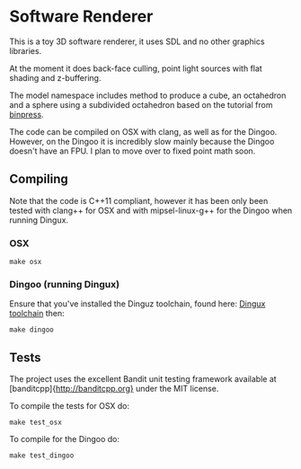 # Software Renderer
This is a toy 3D software renderer, it uses SDL and no other graphics libraries.

At the moment it does back-face culling, point light sources with flat shading and z-buffering.

The model namespace includes method to produce a cube, an octahedron and a sphere using a subdivided octahedron based on the tutorial from [binpress](http://www.binpress.com/tutorial/creating-an-octahedron-sphere/162).

The code can be compiled on OSX with clang, as well as for the Dingoo. However, on the Dingoo it is incredibly slow mainly because the Dingoo doesn't have an FPU. I plan to move over to fixed point math soon.

## Compiling
Note that the code is C++11 compliant, however it has been only been tested with clang++ for OSX and with mipsel-linux-g++ for the Dingoo when running Dingux.


### OSX
```shell
make osx
```

### Dingoo (running Dingux)
Ensure that you've installed the Dinguz toolchain, found here: [Dingux toolchain](http://wiki.dingoonity.org/index.php?title=Development:Tutorials:HelloWorld) then:
```shell
make dingoo
```

## Tests
The project uses the excellent Bandit unit testing framework available at [banditcpp]{http://banditcpp.org} under the MIT license.

To compile the tests for OSX do:

```shell
make test_osx
```

To compile for the Dingoo do:

```shell
make test_dingoo
```
